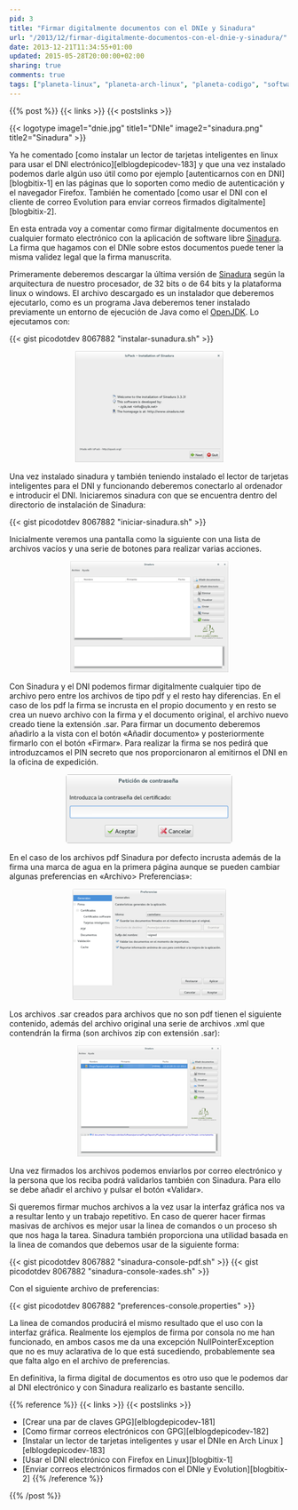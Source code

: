 ```yaml
---
pid: 3
title: "Firmar digitalmente documentos con el DNIe y Sinadura"
url: "/2013/12/firmar-digitalmente-documentos-con-el-dnie-y-sinadura/"
date: 2013-12-21T11:34:55+01:00
updated: 2015-05-28T20:00:00+02:00
sharing: true
comments: true
tags: ["planeta-linux", "planeta-arch-linux", "planeta-codigo", "software-libre", "hardware", "software"]
---
```


{{% post %}}
{{< links >}}
{{< postslinks >}}

{{< logotype image1="dnie.jpg" title1="DNIe" image2="sinadura.png" title2="Sinadura" >}}

Ya he comentado [como instalar un lector de tarjetas inteligentes en linux para usar el DNI electrónico][elblogdepicodev-183] y que una vez instalado podemos darle algún uso útil como por ejemplo [autenticarnos con en DNI][blogbitix-1] en las páginas que lo soporten como medio de autenticación y el navegador Firefox. También he comentado [como usar el DNI con el cliente de correo Evolution para enviar correos firmados digitalmente][blogbitix-2].

En esta entrada voy a comentar como firmar digitalmente documentos en cualquier formato electrónico con la aplicación de software libre [Sinadura](http://www.sinadura.net/es/). La firma que hagamos con el DNIe sobre estos documentos puede tener la misma validez legal que la firma manuscrita.

Primeramente deberemos descargar la última versión de [Sinadura](http://www.sinadura.net/es/) según la arquitectura de nuestro procesador, de 32 bits o de 64 bits y la plataforma linux o windows. El archivo descargado es un instalador que deberemos ejecutarlo, como es un programa Java deberemos tener instalado previamente un entorno de ejecución de Java como el [OpenJDK](http://openjdk.java.net/). Lo ejecutamos con:

{{< gist picodotdev 8067882 "instalar-sunadura.sh" >}}

<div class="media" style="text-align: center;">
    <a href="assets/images/custom/posts/3/instalador-sinadura.png" title="Instalador Sinadura" data-gallery><img src="assets/images/custom/posts/3/instalador-sinadura-thumb.png" alt="Instalador Sinadura" title="Instalador Sinadura"></a>
</div>

Una vez instalado sinadura y también teniendo instalado el lector de tarjetas inteligentes para el DNI y funcionando deberemos conectarlo al ordenador e introducir el DNI. Iniciaremos sinadura con que se encuentra dentro del directorio de instalación de Sinadura:

{{< gist picodotdev 8067882 "iniciar-sinadura.sh" >}}

Inicialmente veremos una pantalla como la siguiente con una lista de archivos vacíos y una serie de botones para realizar varias acciones.

<div class="media" style="text-align: center;">
    <a href="assets/images/custom/posts/3/sinadura.png" title="Sinadura" data-gallery><img src="assets/images/custom/posts/3/sinadura-thumb.png" alt="Sinadura" title="Sinadura"></a>
</div>

Con Sinadura y el DNI podemos firmar digitalmente cualquier tipo de archivo pero entre los archivos de tipo pdf y el resto hay diferencias. En el caso de los pdf la firma se incrusta en el propio documento y en resto se crea un nuevo archivo con la firma y el documento original, el archivo nuevo creado tiene la extensión .sar. Para firmar un documento deberemos añadirlo a la vista con el botón «Añadir documento» y posteriormente firmarlo con el botón «Firmar». Para realizar la firma se nos pedirá que introduzcamos el PIN secreto que nos proporcionaron al emitirnos el DNI en la oficina de expedición.

<div class="media" style="text-align: center;">
    <a href="assets/images/custom/posts/3/pin.png" title="Preferencias de Sinadura" data-gallery><img src="assets/images/custom/posts/3/pin-thumb.png" alt="Administrador de dispositivos (1)" title="Preferencias de Sinadura"></a>
</div>

En el caso de los archivos pdf Sinadura por defecto incrusta además de la firma una marca de agua en la primera página aunque se pueden cambiar algunas preferencias en «Archivo> Preferencias»:

<div class="media" style="text-align: center;">
    <a href="assets/images/custom/posts/3/preferencias-sinadura.png" title="Preferencias de Sinadura" data-gallery><img src="assets/images/custom/posts/3/preferencias-sinadura-thumb.png" alt="Preferencias de Sinadura" title="Preferencias de Sinadura"></a>
</div>

Los archivos .sar creados para archivos que no son pdf tienen el siguiente contenido, además del archivo original una serie de archivos .xml que contendrán la firma (son archivos zip con extensión .sar):

<div class="media" style="text-align: center;">
    <a href="assets/images/custom/posts/3/sinadura-documento-firmado.png" title="Documento firmado con Sinadura" data-gallery><img src="assets/images/custom/posts/3/sinadura-documento-firmado-thumb.png" alt="Documento firmado con Sinadura" title="Documento firmado con Sinadura"></a>
</div>

Una vez firmados los archivos podemos enviarlos por correo electrónico y la persona que los reciba podrá validarlos también con Sinadura. Para ello se debe añadir el archivo y pulsar el botón «Validar».

Si queremos firmar muchos archivos a la vez usar la interfaz gráfica nos va a resultar lento y un trabajo repetitivo. En caso de querer hacer firmas masivas de archivos es mejor usar la linea de comandos o un proceso sh que nos haga la tarea. Sinadura también proporciona una utilidad basada en la linea de comandos que debemos usar de la siguiente forma:

{{< gist picodotdev 8067882 "sinadura-console-pdf.sh" >}}
{{< gist picodotdev 8067882 "sinadura-console-xades.sh" >}}

Con el siguiente archivo de preferencias:

{{< gist picodotdev 8067882 "preferences-console.properties" >}}

La linea de comandos producirá el mismo resultado que el uso con la interfaz gráfica. Realmente los ejemplos de firma por consola no me han funcionado, en ambos casos me da una excepción NullPointerException que no es muy aclarativa de lo que está sucediendo, probablemente sea que falta algo en el archivo de preferencias.

En definitiva, la firma digital de documentos es otro uso que le podemos dar al DNI electrónico y con Sinadura realizarlo es bastante sencillo.

{{% reference %}}
{{< links >}}
{{< postslinks >}}
* [Crear una par de claves GPG][elblogdepicodev-181]
* [Como firmar correos electrónicos con GPG][elblogdepicodev-182]
* [Instalar un lector de tarjetas inteligentes y usar el DNIe en Arch Linux ][elblogdepicodev-183]
* [Usar el DNI electrónico con Firefox en Linux][blogbitix-1]
* [Enviar correos electrónicos firmados con el DNIe y Evolution][blogbitix-2]
{{% /reference %}}

{{% /post %}}
